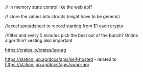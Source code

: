// in memory state control like the web api?

// store the values into structs (might have to be generic)


//excel spreadsheet to record starting from $1 each crypto 


//filter and every 5 minutes pick the best out of the bunch? Online algorithm? vesting also important


https://crates.io/crates/jup-ag


https://station.jup.ag/docs/apis/self-hosted   - related to https://station.jup.ag/docs/apis/swap-api
